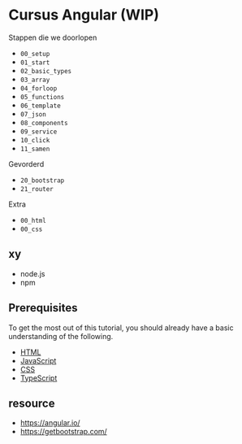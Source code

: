 # Cursus Angular (WIP)

Stappen die we doorlopen

- `00_setup`
- `01_start`
- `02_basic_types`
- `03_array`
- `04_forloop`
- `05_functions`
- `06_template`
- `07_json`
- `08_components`
- `09_service`
- `10_click`
- `11_samen`

Gevorderd

- `20_bootstrap`
- `21_router`

Extra

- `00_html`
- `00_css`

## xy

- node.js
- npm

## Prerequisites

To get the most out of this tutorial, you should already have a basic understanding of the following.

- [HTML](https://developer.mozilla.org/docs/Learn/HTML)
- [JavaScript](https://developer.mozilla.org/docs/Web/JavaScript)
- [CSS](https://developer.mozilla.org/docs/Learn/CSS/First_steps)
- [TypeScript](https://www.typescriptlang.org/)

## resource

- https://angular.io/
- https://getbootstrap.com/
